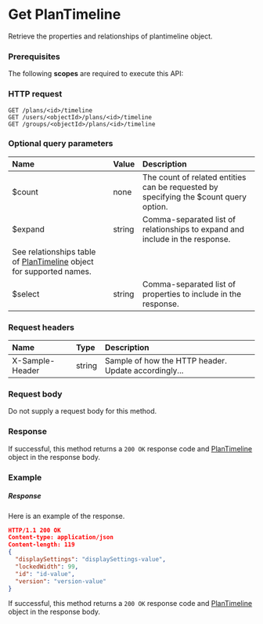 # Get PlanTimeline

Retrieve the properties and relationships of plantimeline object.
### Prerequisites
The following **scopes** are required to execute this API: 
### HTTP request
<!-- { "blockType": "ignored" } -->
```http
GET /plans/<id>/timeline
GET /users/<objectId>/plans/<id>/timeline
GET /groups/<objectId>/plans/<id>/timeline
```
### Optional query parameters
|Name|Value|Description|
|:---------------|:--------|:-------|
|$count|none|The count of related entities can be requested by specifying the $count query option.|
|$expand|string|Comma-separated list of relationships to expand and include in the response. 
See relationships table of [PlanTimeline](../resources/plantimeline.md) object for supported names. |
|$select|string|Comma-separated list of properties to include in the response.|

### Request headers
| Name       | Type | Description|
|:-----------|:------|:----------|
| X-Sample-Header  | string  | Sample of how the HTTP header. Update accordingly...|

### Request body
Do not supply a request body for this method.
### Response
If successful, this method returns a `200 OK` response code and [PlanTimeline](../resources/plantimeline.md) object in the response body.
### Example
##### Response
Here is an example of the response.
<!-- {
  "blockType": "response",
  "truncated": false,
  "@odata.type": "plantimeline"
} -->
```json
HTTP/1.1 200 OK
Content-type: application/json
Content-length: 119
{
  "displaySettings": "displaySettings-value",
  "lockedWidth": 99,
  "id": "id-value",
  "version": "version-value"
}
```
If successful, this method returns a `200 OK` response code and [PlanTimeline](../resources/plantimeline.md) object in the response body.

<!-- uuid: 2b433205-dccb-45f5-bd9f-ce0ebcc106d7
2015-10-16 09:34:58 UTC -->
<!-- {
  "type": "#page.annotation",
  "description": "Get PlanTimeline",
  "keywords": "",
  "section": "documentation",
  "tocPath": ""
}-->